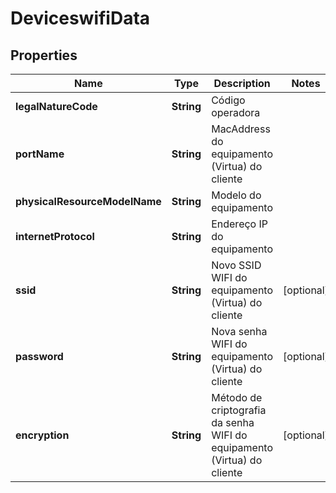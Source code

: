 
# DeviceswifiData

## Properties
Name | Type | Description | Notes
------------ | ------------- | ------------- | -------------
**legalNatureCode** | **String** | Código operadora | 
**portName** | **String** | MacAddress do equipamento (Virtua) do cliente | 
**physicalResourceModelName** | **String** | Modelo do equipamento | 
**internetProtocol** | **String** | Endereço IP do equipamento | 
**ssid** | **String** | Novo SSID WIFI do equipamento (Virtua) do cliente |  [optional]
**password** | **String** | Nova senha WIFI do equipamento (Virtua) do cliente |  [optional]
**encryption** | **String** | Método de criptografia da senha WIFI do equipamento (Virtua) do cliente |  [optional]



